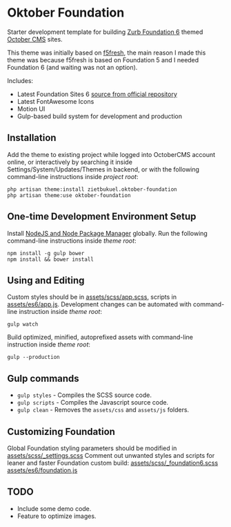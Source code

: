 # Oktober Foundation
Starter development template for building [Zurb Foundation 6](http://foundation.zurb.com/sites/docs/) themed [October CMS](//octobercms.com/) sites.

This theme was initially based on [f5fresh](https://github.com/Eoler/oc-f5fresh-theme), the main reason I made this theme was because f5fresh is based on Foundation 5 and I needed Foundation 6 (and waiting was not an option).

Includes:
- Latest Foundation Sites 6 [source from official repository](https://github.com/zurb/foundation-sites)
- Latest FontAwesome Icons
- Motion UI
- Gulp-based build system for development and production


## Installation
Add the theme to existing project while logged into OctoberCMS account online,
or interactively by searching it inside Settings/System/Updates/Themes in backend,
or with the following command-line instructions inside *project root*:
```
php artisan theme:install zietbukuel.oktober-foundation
php artisan theme:use oktober-foundation
```

## One-time Development Environment Setup
Install [NodeJS and Node Package Manager](https://nodejs.org/en/) globally.
Run the following command-line instructions inside *theme root*:
```
npm install -g gulp bower
npm install && bower install
```

## Using and Editing
Custom styles should be in [assets/scss/app.scss](https://github.com/zietbukuel/oktober-foundation/blob/master/assets/scss/app.scss),
scripts in [assets/es6/app.js](https://github.com/zietbukuel/oktober-foundation/blob/master/assets/es6/app.js).
Development changes can be automated with command-line instruction inside *theme root*:
```
gulp watch
```
Build optimized, minified, autoprefixed assets with command-line instruction inside *theme root*:
```
gulp --production
```

## Gulp commands

* `gulp styles` - Compiles the SCSS source code.
* `gulp scripts` - Compiles the Javascript source code.
* `gulp clean` - Removes the `assets/css` and `assets/js` folders.

## Customizing Foundation
Global Foundation styling parameters should be modified in
[assets/scss/_settings.scss](https://github.com/zietbukuel/oktober-foundation/blob/master/assets/scss/_settings.scss)
Comment out unwanted styles and scripts for leaner and faster Foundation custom build:
[assets/scss/_foundation6.scss](https://github.com/zietbukuel/oktober-foundation/blob/master/assets/scss/_foundation6.scss)
[assets/es6/foundation.js](https://github.com/zietbukuel/oktober-foundation/blob/master/assets/es6/foundation.js)

## TODO
* Include some demo code.
* Feature to optimize images.
